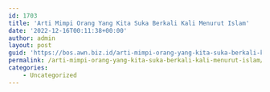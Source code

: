```yaml
---
id: 1703
title: 'Arti Mimpi Orang Yang Kita Suka Berkali Kali Menurut Islam'
date: '2022-12-16T00:11:38+00:00'
author: admin
layout: post
guid: 'https://bos.awn.biz.id/arti-mimpi-orang-yang-kita-suka-berkali-kali-menurut-islam/'
permalink: /arti-mimpi-orang-yang-kita-suka-berkali-kali-menurut-islam/
categories:
    - Uncategorized
---
```


